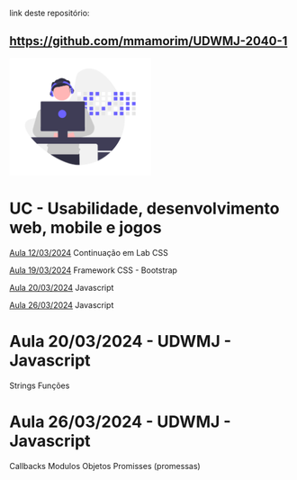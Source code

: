 link deste repositório:
## https://github.com/mmamorim/UDWMJ-2040-1

<img src="/assets/dev.png" width="50%" />

# UC - Usabilidade, desenvolvimento web, mobile e jogos


[Aula 12/03/2024](/Aula1203/) Continuação em Lab CSS

[Aula 19/03/2024](/Aula1903/) Framework CSS - Bootstrap

[Aula 20/03/2024](/Aula2003/) Javascript

[Aula 26/03/2024](/Aula2603/) Javascript



# Aula 20/03/2024 - UDWMJ - Javascript
Strings
Funções

# Aula 26/03/2024 - UDWMJ - Javascript
Callbacks
Modulos
Objetos
Promisses (promessas)


